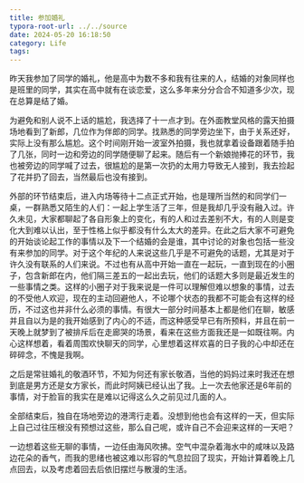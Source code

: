```yaml
---
title: 参加婚礼
typora-root-url: ../../source
date: 2024-05-20 16:18:50
category: Life
tags: 
---
```


昨天我参加了同学的婚礼，他是高中为数不多和我有往来的人，结婚的对象同样也是班里的同学，其实在高中就有在谈恋爱，这么多年来分分合合不知道多少次，现在总算是结了婚。

为避免和别人说不上话的尴尬，我选择了十一点才到。在外面教堂风格的露天拍摄场地看到了新郎，几位作为伴郎的同学。找熟悉的同学旁边坐下，由于关系还好，实际上没有那么尴尬。这个时间刚开始一波室外拍摄，我也就拿着设备跟着随手拍了几张，同时一边和旁边的同学随便聊了起来。随后有一个新娘抛捧花的环节，我也被旁边的同学喊了过去，很尴尬的是第一次扔的太用力导致无人接到，我去捡起了花并扔了回去，当然最后也没有接到。

外部的环节结束后，进入内场等待十二点正式开始，也是理所当然的和同学们一桌，一群熟悉又陌生的人们：一起上学生活了三年，但是我却几乎没有融入过。许久未见，大家都聊起了各自形象上的变化，有的人和过去差别不大，有的人则是变化大到难以认出，至于性格上似乎都没有什么太大的差异。在此之后大家不可避免的开始谈论起工作的事情以及下一个结婚的会是谁，其中讨论的对象也包括一些没有来参加的同学。对于这个年纪的人来说这些几乎是不可避免的话题，尤其是对于许久没有联系的人们来说。不过也有从高中开始一直在一起玩，一直到现在的小圈子，包含新郎在内，他们隔三差五的一起出去玩，他们的话题大多则是最近发生的一些事情之类。这样的小圈子对于我来说是一件可以理解但难以想象的事情，过去的不受他人欢迎，现在的主动回避他人，不论哪个状态的我都不可能会有这样的经历，不过这也并非什么必须的事情。有很大一部分时间基本上都是他们在聊，敏感并且自以为是的我开始感到了内心的不适，而这种感受早已有所预料，并且在前一天晚上就梦到了被排斥后在走廊哭的场景，看来在这些方面我还是一如既往啊。内心这样想着，看着周围欢快聊天的同学，心里想着这样欢喜的日子我的心中却还在碎碎念，不愧是我啊。

之后是常驻婚礼的敬酒环节，不知为何还有家长敬酒，当他的妈妈过来时我还在想到底是男方还是女方家长，而此时阿姨已经认出了我。上一次去他家还是6年前的事情，对于脸盲的我实在是难以记得这么久之前见过几面的人。

全部结束后，独自在场地旁边的港湾行走着。没想到他也会有这样的一天，但实际上自己过往压根没有预想过这些，那么自己呢，或许自己不会迎来这样的一天吧？

一边想着这些无聊的事情，一边任由海风吹拂。空气中混杂着海水中的咸味以及路边花朵的香气，而我的思绪也被这难以形容的气息拉回了现实，开始计算着晚上几点回去，以及考虑着回去后依旧摆烂与散漫的生活。
